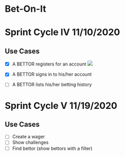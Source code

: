 # Bet-On-It
# Sprint Cycle IV 11/10/2020 
## Use Cases
- [x] A BETTOR registers for an account
<img src="https://i.imgur.com/bh3iiDT.gif"><br>

- [x] A BETTOR signs in to his/her account
- [ ] A BETTOR lists his/her betting history

# Sprint Cycle V 11/19/2020
## Use Cases
- [ ] Create a wager
- [ ] Show challenges
- [ ] Find bettor (show bettors with a filter)
